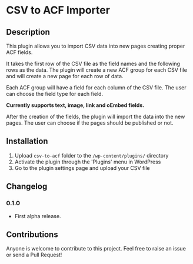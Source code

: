 # CSV to ACF Importer

## Description

This plugin allows you to import CSV data into new pages creating proper ACF fields.

It takes the first row of the CSV file as the field names and the following rows as the data.
The plugin will create a new ACF group for each CSV file and will create a new page for each row of data.

Each ACF group will have a field for each column of the CSV file. The user can choose the field type for each field.

**Currently supports text, image, link and oEmbed fields.**

After the creation of the fields, the plugin will import the data into the new pages. The user can choose if the pages should be published or not.

## Installation

1. Upload `csv-to-acf` folder to the `/wp-content/plugins/` directory
2. Activate the plugin through the 'Plugins' menu in WordPress
3. Go to the plugin settings page and upload your CSV file

## Changelog

### 0.1.0

-   First alpha release.

## Contributions

Anyone is welcome to contribute to this project. Feel free to raise an issue or send a Pull Request!